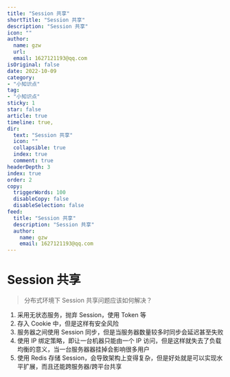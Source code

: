 ```yaml
---
title: "Session 共享"
shortTitle: "Session 共享"
description: "Session 共享"
icon: ""
author: 
  name: gzw
  url: 
  email: 1627121193@qq.com
isOriginal: false
date: 2022-10-09
category: 
- "小知识点"
tag:
- "小知识点"
sticky: 1
star: false
article: true
timeline: true,
dir:
  text: "Session 共享"
  icon: ""
  collapsible: true
  index: true
  comment: true
headerDepth: 3
index: true
order: 2
copy:
  triggerWords: 100
  disableCopy: false
  disableSelection: false
feed:
  title: "Session 共享"
  description: "Session 共享"
  author:
    name: gzw
    email: 1627121193@qq.com
---
```






# Session 共享

> 分布式环境下 Session 共享问题应该如何解决？

1. 采用无状态服务，抛弃 Session，使用 Token 等
2. 存入 Cookie 中，但是这样有安全风险
3. 服务器之间使用 Session 同步，但是当服务器数量较多时同步会延迟甚至失败
4. 使用 IP 绑定策略，即让一台机器只能由一个 IP 访问，但是这样就失去了负载均衡的意义，当一台服务器器挂掉会影响很多用户
5. 使用 Redis 存储 Session，会导致架构上变得复杂，但是好处就是可以实现水平扩展，而且还能跨服务器/跨平台共享 

